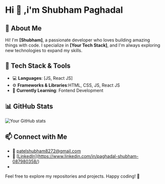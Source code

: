 # Hi  👋 ,i'm Shubham Paghadal

## 🚀 About Me
Hi! I'm **[Shubham]**, a passionate developer who loves building amazing things with code. I specialize in **[Your Tech Stack]**, and I'm always exploring new technologies to expand my skills.

## 🔧 Tech Stack & Tools
- 💻 **Languages**: [JS, React JS]
- ⚙️ **Frameworks & Libraries**:HTML, CSS, JS, React JS
- 🌱 **Currently Learning**: Fontend Development

## 📊 GitHub Stats
![Your GitHub stats](https://github-readme-stats.vercel.app/api?username=your-github-username&show_icons=true&theme=radical)

## 📫 Connect with Me
- 📧 patelshubham8272@gmail.com
- 💼 [[LinkedIn](#)](https://www.linkedin.com/in/paghadal-shubham-087980358/)
-

Feel free to explore my repositories and projects. Happy coding! 🚀

